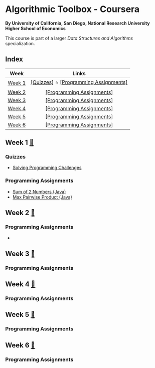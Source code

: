 # Algorithmic Toolbox - Coursera
__By University of California, San Diego, National Research University Higher School of Economics__

This course is part of a larger _Data Structures and Algorithms_ specialization.

## Index
| Week | Links | 
|:----:|:-----:|
| [Week 1](#week-1) | [[Quizzes]](#quizzes) ⭐ [[Programming Assignments]](#programming-assignments) |
| [Week 2](#week-2) | [[Programming Assignments]](#programming-assignments-1) |
| [Week 3](#week-3) | [[Programming Assignments]](#programming-assignments-2) |
| [Week 4](#week-4) | [[Programming Assignments]](#programming-assignments-3) |
| [Week 5](#week-5) | [[Programming Assignments]](#programming-assignments-4) |
| [Week 6](#week-6) | [[Programming Assignments]](#programming-assignments-5) |


## Week 1 [📄](src/week1/week1_programming_challenges.pdf)
### Quizzes
- [Solving Programming Challenges](src/week1/solving-programming-challenges.md)

### Programming Assignments 
- [Sum of 2 Numbers (Java)](src/APlusB.java)
- [Max Pairwise Product (Java)](src/MaxPairwiseProduct.java)


## Week 2 [📄](src/week2/week2-algorithmic-warmup.pdf)
### Programming Assignments
- []()

## Week 3 [📄](src/week3/week3-greedy-algorithms.pdf)
### Programming Assignments

## Week 4 [📄](src/week4/week4-divide-and-conquer.pdf)
### Programming Assignments

## Week 5 [📄](src/week5/week5-dynamic-programming1.pdf)
### Programming Assignments

## Week 6 [📄](src/week6/week6_dynamic_programming2.pdf)
### Programming Assignments